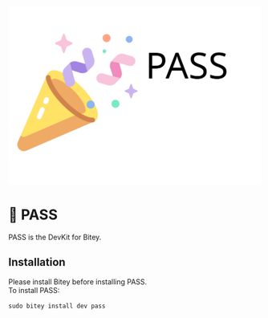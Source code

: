 ![Logo](/media/pass-logo.png)
# 🎉 PASS
PASS is the DevKit for Bitey.

## Installation
Please install Bitey before installing PASS.   
To install PASS:
```
sudo bitey install dev pass
```

